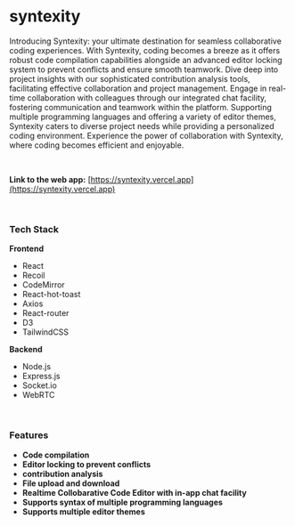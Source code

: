 # syntexity

Introducing Syntexity: your ultimate destination for seamless collaborative coding experiences. With Syntexity, coding becomes a breeze as it offers robust code compilation capabilities alongside an advanced editor locking system to prevent conflicts and ensure smooth teamwork. Dive deep into project insights with our sophisticated contribution analysis tools, facilitating effective collaboration and project management. Engage in real-time collaboration with colleagues through our integrated chat facility, fostering communication and teamwork within the platform. Supporting multiple programming languages and offering a variety of editor themes, Syntexity caters to diverse project needs while providing a personalized coding environment. Experience the power of collaboration with Syntexity, where coding becomes efficient and enjoyable.

<br/>

**Link to the web app:** [https://syntexity.vercel.app](https://syntexity.vercel.app) <br/>

<br/>

### Tech Stack

**Frontend**

- React
- Recoil
- CodeMirror
- React-hot-toast
- Axios
- React-router
- D3
- TailwindCSS

**Backend**

- Node.js
- Express.js
- Socket.io
- WebRTC

<br/>

### Features
- **Code compilation**
- **Editor locking to prevent conflicts**
- **contribution analysis**
- **File upload and download**
- **Realtime Collobarative Code Editor with in-app chat facility**
- **Supports syntax of multiple programming languages**
- **Supports multiple editor themes**

<br/>
<br/>
